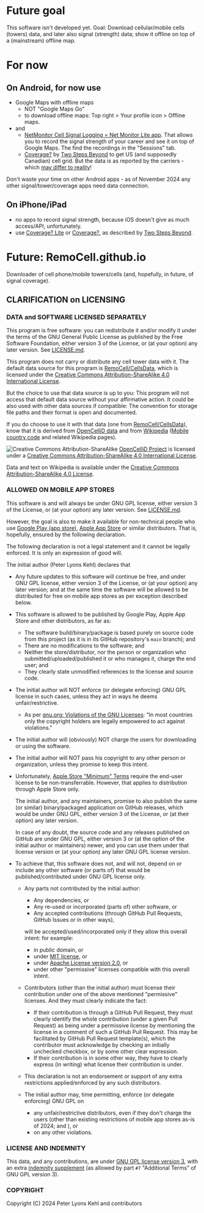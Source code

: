 # Future goal

This software isn't developed yet. Goal: Download cellular/mobile cells (towers) data, and later
also signal (strength) data; show it offline on top of a (mainstream) offline map.

# For now

## On Android, for now use

- Google Maps with offline maps
  - NOT "Google Maps Go"
  - to download offline maps: Top right > Your profile icon > Offline maps.
- and
  - [NetMonitor Cell Signal Logging = Net Monitor Lite
    app](https://play.google.com/store/apps/details?id=ru.v_a_v.netmonitor). That allows you to
    record the signal strength of your career and see it on top of Google Maps. The find the
    recordings in the "Sessions" tab.
  - [Coverage?](https://play.google.com/store/apps/details?id=com.twostepsbeyond.coverage) by [Two
    Steps Beyond](https://twostepsbeyond.com/apps/coverage/) to get US (and supposedly Canadian)
    cell grid. But the data is as reported by the carriers - which [may differ to
    reality](https://twostepsbeyond.com/apps/app-support-faqs/)!

Don't waste your time on other Android apps - as of November 2024 any other signal/tower/coverage
apps need data connection.

## On iPhone/iPad

- no apps to record signal strength, because iOS doesn't give as much access/API, unfortunately.
- use [Coverage? Lite](https://apps.apple.com/us/app/coverage-lite/id418908913) or
  [Coverage?](http://itunes.apple.com/us/app/coverage/id388815949), as described by [Two Steps
  Beyond](https://twostepsbeyond.com/apps/coverage/).

# Future: RemoCell.github.io

Downloader of cell phone/mobile towers/cells (and, hopefully, in future, of signal coverage).

## CLARIFICATION on LICENSING

### DATA and SOFTWARE LICENSED SEPARATELY

This program is free software: you can redistribute it and/or modify it under the terms of the GNU
General Public License as published by the Free Software Foundation, either version 3 of the
License, or (at your option) any later version. See [LICENSE.md](LICENSE.md).

This program does not carry or distribute any cell tower data with it. The default data source for
this program is [RemoCell/CellsData](https://github.com/RemoCell/CellsData), which is licensed under
the [Creative Commons Attribution-ShareAlike 4.0 International
License](https://creativecommons.org/licenses/by-sa/4.0/).

But the choice to use that data source is up to you: This program will not access that default data
source without your affirmative action. It could be also used with other data sources if compatible:
The convention for storage file paths and their format is open and documented.

If you do choose to use it with that data (one from
[RemoCell/CellsData](https://github.com/RemoCell/CellsData)), know that it is derived from
[OpenCelliD data](https://opencellid.org/downloads.php) and from
[Wikipedia](https://en.wikipedia.org) ([Mobile country
code](https://en.wikipedia.org/wiki/Mobile_country_code) and related Wikipedia pages).

![Creative Commons Attribution-ShareAlike](https://opencellid.org/images/ccbysa_4.0_80x15.png)
[OpenCelliD Project](https://opencellid.org/) is licensed under a [Creative Commons
Attribution-ShareAlike 4.0 International License](https://creativecommons.org/licenses/by-sa/4.0/).

Data and text on Wikipedia is available under the [Creative Commons Attribution-ShareAlike 4.0
License](https://en.wikipedia.org/wiki/Wikipedia:Text_of_the_Creative_Commons_Attribution-ShareAlike_4.0_International_License).

### ALLOWED ON MOBILE APP STORES

This software is and will always be under GNU GPL license, either version 3 of the License, or (at
your option) any later version. See [LICENSE.md](LICENSE.md).

However, the goal is also to make it available for non-technical people who use [Google Play (app
store)](https://play.google.com/store/apps), [Apple App Store](https://www.apple.com/app-store/) or
similar distributors. That is, hopefully, ensured by the following declaration.

The following declaration is not a legal statement and it cannot be legally enforced. It is only an
expression of good will.

The initial author (Peter Lyons Kehl) declares that

- Any future updates to this software will continue be free, and under GNU GPL license, either
  version 3 of the License, or (at your option) any later version; and at the same time the software
  will be allowed to be distributed for free on mobile app stores as per exception described below.
- This software is allowed to be published by Google Play, Apple App Store and other distributors,
  as far as:
  - The software build/binary/package is based purely on source code from this project (as it is in
    its GitHub repository's `main` branch); and
  - There are no modifications to the software; and
  - Neither the store/distributor, nor the person or organization who submitted/uploaded/published
    it or who manages it, charge the end user; and
  - They clearly state unmodified references to the license and source code.
- The initial author will NOT enforce (or delegate enforcing) GNU GPL license in such cases, unless
  they act in ways he deems unfair/restrictive.
  - As per [gnu.org: Violations of the GNU
    Licenses](https://www.gnu.org/licenses/gpl-violation.html): "In most countries only the
    copyright holders are legally empowered to act against violations."
- The initial author will (obviously) NOT charge the users for downloading or using the software.
- The initial author will NOT pass his copyright to any other person or organization, unless they
  promise to keep this intent.
- Unfortunately, [Apple Store "Minimum"
  Terms](https://www.apple.com/legal/internet-services/itunes/dev/minterms/) require the end-user
  license to be non-transferrable. However, that applies to distribution through Apple Store only.
  
  The initial author, and any maintainers, promise to also publish the same (or similar)
  binary/packaged application on GitHub releases, which would be under GNU GPL, either version 3 of
  the License, or (at their option) any later version.
  
  In case of any doubt, the source code and any releases published on GitHub are under GNU GPL,
  either version 3 or (at the option of the initial author or maintainers) newer, and you can use
  them under that license version or (at your option) any later GNU GPL license version.

- To achieve that, this software does not, and will not, depend on or include any other software (or
  parts of) that would be published/contributed under GNU GPL license only.
  - Any parts not contributed by the initial author:
    - Any dependencies, or
    - Any re-used or incorporated (parts of) other software, or
    - Any accepted contributions (through GitHub Pull Requests, GitHub Issues or in other ways),

    will be accepted/used/incorporated only if they allow this overall intent: for example:
    - in public domain, or
    - under [MIT license](https://opensource.org/license/mit), or
    - under [Apache License version 2.0](https://www.apache.org/licenses/LICENSE-2.0), or
    - under other "permissive" licenses compatible with this overall intent.
  - Contributors (other than the initial author) must license their contribution under one of the
    above mentioned "permissive" licenses. And they must clearly indicate the fact:
    - If their contribution is through a GitHub Pull Request, they must clearly identify the whole
      contribution (under a given Pull Request) as being under a permissive license by mentioning
      the license in a comment of such a GitHub Pull Request. This may be facilitated by GitHub Pull
      Request template(s), which the contributor must acknowledge by checking an initially unchecked
      checkbox, or by some other clear expression.
    - If their contribution is in some other way, they have to clearly express (in writing) what
      license their contribution is under.
  - This declaration is not an endorsement or support of any extra restrictions applied/enforced by
    any such distributors.
  - The initial author may, time permitting, enforce (or delegate enforcing) GNU GPL on
    - any unfair/restrictive distributors, even if they don't charge the users (other than existing
      restrictions of mobile app stores as-is of 2024; and ), or
    - on any other violations.

### LICENSE AND INDEMNITY

This data, and any contributions, are under [GNU GPL license version 3](LICENSE.md), with an extra
[indemnity supplement](LICENSE-SUPPLEMENT-INDEMNITY.md) (as allowed by part `#7` "Additional Terms"
of GNU GPL version 3).

### COPYRIGHT

Copyright (C) 2024 Peter Lyons Kehl and contributors
